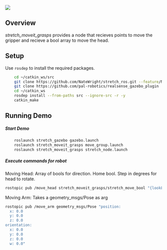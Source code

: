 ![](../images/HelloRobotLogoBar.png)

## Overview

*stretch_moveit_grasps* provides a node that recieves points to move the gripper and recieve a bool array to move the head.

## Setup

Use `rosdep` to install the required packages.

```bash
    cd ~/catkin_ws/src
    git clone https://github.com/NateWright/stretch_ros.git --feature/MoveItGrasps
    git clone https://github.com/pal-robotics/realsense_gazebo_plugin
    cd ~/catkin_ws
    rosdep install --from-paths src --ignore-src -r -y
    catkin_make
```

## Running Demo

##### Start Demo

```bash
    roslaunch stretch_gazebo gazebo.launch
    roslaunch stretch_moveit_grasps move_group.launch
    roslaunch stretch_moveit_grasps stretch_node.launch
```

##### Execute commands for robot

Moving Head: Array of bools for direction. Home bool. Step in degrees for head to rotate.

```bash
rostopic pub /move_head stretch_moveit_grasps/stretch_move_bool "{lookLeft: false, lookRight: false, lookUp: false, lookDown: false, home: false, step: 0}"
```

Moving Arm: Takes a geometry_msgs/Pose as arg

```bash
rostopic pub /move_arm geometry_msgs/Pose "position:
  x: 0.0
  y: 0.0
  z: 0.0
orientation:
  x: 0.0
  y: 0.0
  z: 0.0
  w: 0.0"
```